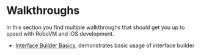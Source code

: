 # Walkthroughs
In this section you find multiple walkthroughs that should get you up to speed with RoboVM and iOS development.

 * [Interface Builder Basics](ib-basics/ib-basics.md), demonstrates basic usage of interface builder